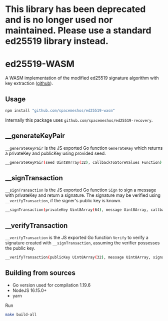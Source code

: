 # This library has been deprecated and is no longer used nor maintained. Please use a standard ed25519 library instead.

# ed25519-WASM

A WASM implementation of the modified ed25519 signature algorithm with key extraction
([github](https://github.com/spacemeshos/ed25519-recovery)).

## Usage

```bash
npm install "github.com/spacemeshos/ed25519-wasm"
```

Internally this package uses `github.com/spacemeshos/ed25519-recovery`.

## __generateKeyPair

`__generateKeyPair` is the JS exported Go function `GenerateKey` which returns a privateKey and publicKey using provided seed.

```bash
__generateKeyPair(seed Uint8Array(32), callbackToStoreValues Function) publicKey Uint8Array(32), privateKey Uint8Array(64)
```

## __signTransaction

`__signTransaction` is the JS exported Go function `Sign` to sign a message with privateKey and return a signature.
The signature may be verified using `__verifyTransaction`, if the signer's public key is known.

```bash
__signTransaction(privateKey Uint8Array(64), message Uint8Array, callbackToStoreValues Function) Uint8Array(64)
```

## __verifyTransaction

`__verifyTransaction` is the JS exported Go function `Verify` to verify a signature created with `__signTransaction`,
assuming the verifier possesses the public key.

```bash
__verifyTransaction(publicKey Uint8Array(32), message Uint8Array, signature Uint8Array(64), callbackToStoreValue Function) boolean
```

## Building from sources

- Go version used for compilation 1.19.6
- NodeJS 16.15.0+
- yarn

Run

```bash
make build-all
```
